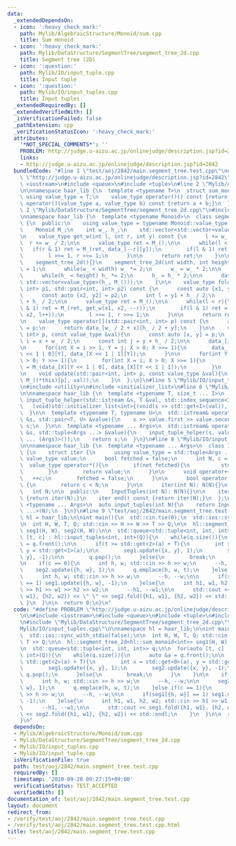 ```yaml
---
data:
  _extendedDependsOn:
  - icon: ':heavy_check_mark:'
    path: Mylib/AlgebraicStructure/Monoid/sum.cpp
    title: Sum monoid
  - icon: ':heavy_check_mark:'
    path: Mylib/DataStructure/SegmentTree/segment_tree_2d.cpp
    title: Segment tree (2D)
  - icon: ':question:'
    path: Mylib/IO/input_tuple.cpp
    title: Input tuple
  - icon: ':question:'
    path: Mylib/IO/input_tuples.cpp
    title: Input tuples
  _extendedRequiredBy: []
  _extendedVerifiedWith: []
  _isVerificationFailed: false
  _pathExtension: cpp
  _verificationStatusIcon: ':heavy_check_mark:'
  attributes:
    '*NOT_SPECIAL_COMMENTS*': ''
    PROBLEM: http://judge.u-aizu.ac.jp/onlinejudge/description.jsp?id=2842
    links:
    - http://judge.u-aizu.ac.jp/onlinejudge/description.jsp?id=2842
  bundledCode: "#line 1 \"test/aoj/2842/main.segment_tree.test.cpp\"\n#define PROBLEM\
    \ \"http://judge.u-aizu.ac.jp/onlinejudge/description.jsp?id=2842\"\n\n#include\
    \ <iostream>\n#include <queue>\n#include <tuple>\n#line 2 \"Mylib/AlgebraicStructure/Monoid/sum.cpp\"\
    \n\nnamespace haar_lib {\n  template <typename T>\n  struct sum_monoid {\n   \
    \ using value_type = T;\n    value_type operator()() const {return 0;}\n    value_type\
    \ operator()(value_type a, value_type b) const {return a + b;}\n  };\n}\n#line\
    \ 2 \"Mylib/DataStructure/SegmentTree/segment_tree_2d.cpp\"\n#include <vector>\n\
    \nnamespace haar_lib {\n  template <typename Monoid>\n  class segment_tree_2d\
    \ {\n  public:\n    using value_type = typename Monoid::value_type;\n\n  private:\n\
    \    Monoid M_;\n    int w_, h_;\n    std::vector<std::vector<value_type>> data_;\n\
    \n    value_type get_w(int l, int r, int y) const {\n      l += w_ / 2;\n    \
    \  r += w_ / 2;\n\n      value_type ret = M_();\n\n      while(l < r){\n     \
    \   if(r & 1) ret = M_(ret, data_[--r][y]);\n        if(l & 1) ret = M_(ret, data_[l++][y]);\n\
    \        l >>= 1, r >>= 1;\n      }\n\n      return ret;\n    }\n\n  public:\n\
    \    segment_tree_2d(){}\n    segment_tree_2d(int width, int height){\n      w_\
    \ = 1;\n      while(w_ < width) w_ *= 2;\n      w_ = w_ * 2;\n\n      h_ = 1;\n\
    \      while(h_ < height) h_ *= 2;\n      h_ = h_ * 2;\n\n      data_ = std::vector(w_,\
    \ std::vector<value_type>(h_, M_()));\n    }\n\n    value_type fold(std::pair<int,\
    \ int> p1, std::pair<int, int> p2) const {\n      const auto [x1, y1] = p1;\n\
    \      const auto [x2, y2] = p2;\n      int l = y1 + h_ / 2;\n      int r = y2\
    \ + h_ / 2;\n\n      value_type ret = M_();\n\n      while(l < r){\n        if(r\
    \ & 1) ret = M_(ret, get_w(x1, x2, --r));\n        if(l & 1) ret = M_(ret, get_w(x1,\
    \ x2, l++));\n        l >>= 1, r >>= 1;\n      }\n\n      return ret;\n    }\n\
    \n    value_type operator[](std::pair<int, int> p) const {\n      auto [x, y]\
    \ = p;\n      return data_[w_ / 2 + x][h_ / 2 + y];\n    }\n\n    void set(std::pair<int,\
    \ int> p, const value_type &val){\n      const auto [x, y] = p;\n      const int\
    \ i = x + w_ / 2;\n      const int j = y + h_ / 2;\n\n      data_[i][j] = val;\n\
    \n      for(int X = i >> 1, Y = j; X > 0; X >>= 1){\n        data_[X][Y] = M_(data_[X\
    \ << 1 | 0][Y], data_[X << 1 | 1][Y]);\n      }\n\n      for(int Y = j >> 1; Y\
    \ > 0; Y >>= 1){\n        for(int X = i; X > 0; X >>= 1){\n          data_[X][Y]\
    \ = M_(data_[X][Y << 1 | 0], data_[X][Y << 1 | 1]);\n        }\n      }\n    }\n\
    \n    void update(std::pair<int, int> p, const value_type &val){\n      set(p,\
    \ M_((*this)[p], val));\n    }\n  };\n}\n#line 5 \"Mylib/IO/input_tuples.cpp\"\
    \n#include <utility>\n#include <initializer_list>\n#line 6 \"Mylib/IO/input_tuple.cpp\"\
    \n\nnamespace haar_lib {\n  template <typename T, size_t ... I>\n  static void\
    \ input_tuple_helper(std::istream &s, T &val, std::index_sequence<I ...>){\n \
    \   (void)std::initializer_list<int>{(void(s >> std::get<I>(val)), 0) ...};\n\
    \  }\n\n  template <typename T, typename U>\n  std::istream& operator>>(std::istream\
    \ &s, std::pair<T, U> &value){\n    s >> value.first >> value.second;\n    return\
    \ s;\n  }\n\n  template <typename ... Args>\n  std::istream& operator>>(std::istream\
    \ &s, std::tuple<Args ...> &value){\n    input_tuple_helper(s, value, std::make_index_sequence<sizeof\
    \ ... (Args)>());\n    return s;\n  }\n}\n#line 8 \"Mylib/IO/input_tuples.cpp\"\
    \n\nnamespace haar_lib {\n  template <typename ... Args>\n  class InputTuples\
    \ {\n    struct iter {\n      using value_type = std::tuple<Args ...>;\n     \
    \ value_type value;\n      bool fetched = false;\n      int N, c = 0;\n\n    \
    \  value_type operator*(){\n        if(not fetched){\n          std::cin >> value;\n\
    \        }\n        return value;\n      }\n\n      void operator++(){\n     \
    \   ++c;\n        fetched = false;\n      }\n\n      bool operator!=(iter &) const\
    \ {\n        return c < N;\n      }\n\n      iter(int N): N(N){}\n    };\n\n \
    \   int N;\n\n  public:\n    InputTuples(int N): N(N){}\n\n    iter begin() const\
    \ {return iter(N);}\n    iter end() const {return iter(N);}\n  };\n\n  template\
    \ <typename ... Args>\n  auto input_tuples(int N){\n    return InputTuples<Args\
    \ ...>(N);\n  }\n}\n#line 9 \"test/aoj/2842/main.segment_tree.test.cpp\"\n\nnamespace\
    \ hl = haar_lib;\n\nint main(){\n  std::cin.tie(0);\n  std::ios::sync_with_stdio(false);\n\
    \n  int H, W, T, Q; std::cin >> H >> W >> T >> Q;\n\n  hl::segment_tree_2d<hl::sum_monoid<int>>\
    \ seg1(H, W), seg2(H, W);\n\n  std::queue<std::tuple<int, int, int>> q;\n\n  for(auto\
    \ [t, c] : hl::input_tuples<int, int>(Q)){\n    while(q.size()){\n      auto &a\
    \ = q.front();\n\n      if(t >= std::get<2>(a) + T){\n        int x = std::get<0>(a),\
    \ y = std::get<1>(a);\n\n        seg1.update({x, y}, 1);\n        seg2.update({x,\
    \ y}, -1);\n\n        q.pop();\n      }else{\n        break;\n      }\n    }\n\
    \n    if(c == 0){\n      int h, w; std::cin >> h >> w;\n      --h, --w;\n\n  \
    \    seg2.update({h, w}, 1);\n      q.emplace(h, w, t);\n    }else if(c == 1){\n\
    \      int h, w; std::cin >> h >> w;\n      --h, --w;\n\n      if(seg1[{h, w}]\
    \ == 1) seg1.update({h, w}, -1);\n    }else{\n      int h1, w1, h2, w2; std::cin\
    \ >> h1 >> w1 >> h2 >> w2;\n      --h1, --w1;\n\n      std::cout << seg1.fold({h1,\
    \ w1}, {h2, w2}) << \" \" << seg2.fold({h1, w1}, {h2, w2}) << std::endl;\n   \
    \ }\n  }\n\n  return 0;\n}\n"
  code: "#define PROBLEM \"http://judge.u-aizu.ac.jp/onlinejudge/description.jsp?id=2842\"\
    \n\n#include <iostream>\n#include <queue>\n#include <tuple>\n#include \"Mylib/AlgebraicStructure/Monoid/sum.cpp\"\
    \n#include \"Mylib/DataStructure/SegmentTree/segment_tree_2d.cpp\"\n#include \"\
    Mylib/IO/input_tuples.cpp\"\n\nnamespace hl = haar_lib;\n\nint main(){\n  std::cin.tie(0);\n\
    \  std::ios::sync_with_stdio(false);\n\n  int H, W, T, Q; std::cin >> H >> W >>\
    \ T >> Q;\n\n  hl::segment_tree_2d<hl::sum_monoid<int>> seg1(H, W), seg2(H, W);\n\
    \n  std::queue<std::tuple<int, int, int>> q;\n\n  for(auto [t, c] : hl::input_tuples<int,\
    \ int>(Q)){\n    while(q.size()){\n      auto &a = q.front();\n\n      if(t >=\
    \ std::get<2>(a) + T){\n        int x = std::get<0>(a), y = std::get<1>(a);\n\n\
    \        seg1.update({x, y}, 1);\n        seg2.update({x, y}, -1);\n\n       \
    \ q.pop();\n      }else{\n        break;\n      }\n    }\n\n    if(c == 0){\n\
    \      int h, w; std::cin >> h >> w;\n      --h, --w;\n\n      seg2.update({h,\
    \ w}, 1);\n      q.emplace(h, w, t);\n    }else if(c == 1){\n      int h, w; std::cin\
    \ >> h >> w;\n      --h, --w;\n\n      if(seg1[{h, w}] == 1) seg1.update({h, w},\
    \ -1);\n    }else{\n      int h1, w1, h2, w2; std::cin >> h1 >> w1 >> h2 >> w2;\n\
    \      --h1, --w1;\n\n      std::cout << seg1.fold({h1, w1}, {h2, w2}) << \" \"\
    \ << seg2.fold({h1, w1}, {h2, w2}) << std::endl;\n    }\n  }\n\n  return 0;\n\
    }\n"
  dependsOn:
  - Mylib/AlgebraicStructure/Monoid/sum.cpp
  - Mylib/DataStructure/SegmentTree/segment_tree_2d.cpp
  - Mylib/IO/input_tuples.cpp
  - Mylib/IO/input_tuple.cpp
  isVerificationFile: true
  path: test/aoj/2842/main.segment_tree.test.cpp
  requiredBy: []
  timestamp: '2020-09-28 09:27:15+09:00'
  verificationStatus: TEST_ACCEPTED
  verifiedWith: []
documentation_of: test/aoj/2842/main.segment_tree.test.cpp
layout: document
redirect_from:
- /verify/test/aoj/2842/main.segment_tree.test.cpp
- /verify/test/aoj/2842/main.segment_tree.test.cpp.html
title: test/aoj/2842/main.segment_tree.test.cpp
---
```

